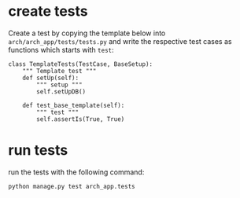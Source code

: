 # create tests

Create a test by copying the template below into `arch/arch_app/tests/tests.py` and write the respective test cases as functions which starts with `test`:

```
class TemplateTests(TestCase, BaseSetup):
    """ Template test """
    def setUp(self):
        """ setup """
        self.setUpDB()

    def test_base_template(self):
        """ test """
        self.assertIs(True, True)
```


# run tests

run the tests with the following command:

```python manage.py test arch_app.tests```
